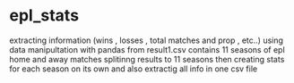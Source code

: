 # epl_stats
extracting information (wins , losses  , total matches and prop , etc..)  using data manipultation with pandas from result1.csv contains 11 seasons of epl home and away matches 
splitinng results to 11 seasons then creating stats for each season on its own and also extractig all info in one csv file

